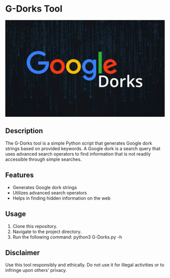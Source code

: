 # G-Dorks Tool
![alt text](dorks.png)
## Description
The G-Dorks tool is a simple Python script that generates Google dork strings based on provided keywords. A Google dork is a search query that uses advanced search operators to find information that is not readily accessible through simple searches.

## Features
- Generates Google dork strings
- Utilizes advanced search operators
- Helps in finding hidden information on the web

## Usage
1. Clone this repository.
2. Navigate to the project directory.
3. Run the following command:
python3 G-Dorks.py -h







## Disclaimer
Use this tool responsibly and ethically. Do not use it for illegal activities or to infringe upon others' privacy.
